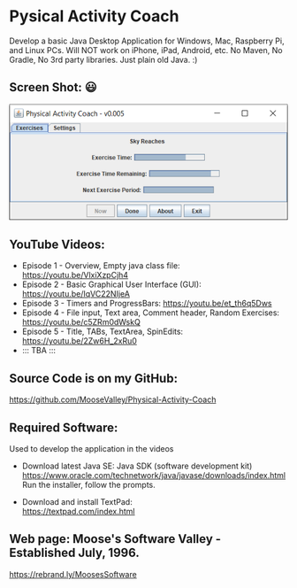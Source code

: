 # Pysical Activity Coach

Develop a basic Java Desktop Application for Windows, Mac, Raspberry Pi, and Linux PCs.
Will NOT work on iPhone, iPad, Android, etc.
No Maven, No Gradle, No 3rd party libraries.  Just plain old Java. :)

## Screen Shot: :smiley:

![Pysical Activity Coach](Screen%20Shots/PhysicalActivityCoach.png?raw=true "Pysical Activity Coach")


## YouTube Videos:
* Episode 1 - Overview, Empty java class file: https://youtu.be/VlxiXzpCjh4
* Episode 2 - Basic Graphical User Interface (GUI): https://youtu.be/IqVC22NIjeA
* Episode 3 - Timers and ProgressBars: https://youtu.be/et_th6q5Dws
* Episode 4 - File input, Text area, Comment header, Random Exercises: https://youtu.be/c5ZRm0dWskQ
* Episode 5 - Title, TABs, TextArea, SpinEdits: https://youtu.be/2Zw6H_2xRu0
* ::: TBA :::

## Source Code is on my GitHub:
https://github.com/MooseValley/Physical-Activity-Coach

## Required Software:

Used to develop the application in the videos

* Download latest Java SE: Java SDK (software development kit)
<br>https://www.oracle.com/technetwork/java/javase/downloads/index.html
<br>Run the installer, follow the prompts.

* Download and install TextPad:
<br>https://textpad.com/index.html


## Web page: Moose's Software Valley - Established July, 1996.
https://rebrand.ly/MoosesSoftware
